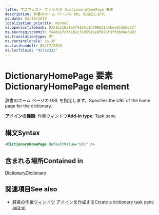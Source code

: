 ```yaml
---
title: マニフェスト ファイルの DictionaryHomePage 要素
description: 辞書のホーム ページの URL を指定します。
ms.date: 03/19/2019
localization_priority: Normal
ms.openlocfilehash: 9221b318a1e3f91e613bf99621a5bee0526de32f
ms.sourcegitcommit: fa4e81fcf41b1c39d5516edf078f3ffdbd4a3997
ms.translationtype: MT
ms.contentlocale: ja-JP
ms.lasthandoff: 03/17/2020
ms.locfileid: "42718322"
---
```

# <a name="dictionaryhomepage-element"></a><span data-ttu-id="46886-103">DictionaryHomePage 要素</span><span class="sxs-lookup"><span data-stu-id="46886-103">DictionaryHomePage element</span></span>

<span data-ttu-id="46886-104">辞書のホーム ページの URL を指定します。</span><span class="sxs-lookup"><span data-stu-id="46886-104">Specifies the URL of the home page for the dictionary.</span></span>

<span data-ttu-id="46886-105">**アドインの種類:** 作業ウィンドウ</span><span class="sxs-lookup"><span data-stu-id="46886-105">**Add-in type:** Task pane</span></span>

## <a name="syntax"></a><span data-ttu-id="46886-106">構文</span><span class="sxs-lookup"><span data-stu-id="46886-106">Syntax</span></span>

```XML
<DictionaryHomePage DefaultValue="URL" />
```

## <a name="contained-in"></a><span data-ttu-id="46886-107">含まれる場所</span><span class="sxs-lookup"><span data-stu-id="46886-107">Contained in</span></span>

[<span data-ttu-id="46886-108">Dictionary</span><span class="sxs-lookup"><span data-stu-id="46886-108">Dictionary</span></span>](dictionary.md)

## <a name="see-also"></a><span data-ttu-id="46886-109">関連項目</span><span class="sxs-lookup"><span data-stu-id="46886-109">See also</span></span>

- [<span data-ttu-id="46886-110">辞書の作業ウィンドウ アドインを作成する</span><span class="sxs-lookup"><span data-stu-id="46886-110">Create a dictionary task pane add-in</span></span>](../../word/dictionary-task-pane-add-ins.md)
